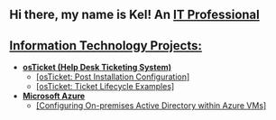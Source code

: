 ## Hi there, my name is Kel! An <a href="https://www.linkedin.com/in/kelbry-price-927867221/">IT Professional
<h2> Information Technology Projects:</h2>

- <b>osTicket (Help Desk Ticketing System)</b>
  - [osTicket: Post Installation Configuration]
  - [osTicket: Ticket Lifecycle Examples]
- <b>Microsoft Azure</b>
  - [Configuring On-premises Active Directory within Azure VMs]



[linkedin]: https://www.linkedin.com/in/kelbry-price-927867221/
